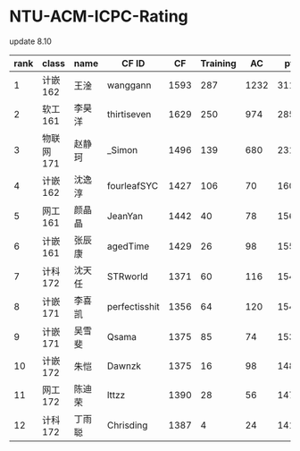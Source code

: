 # NTU-ACM-ICPC-Rating

update 8.10

| rank | class     | name   | CF ID         | CF   | Training | AC   | pt   | Team |
| ---- | --------- | ------ | ------------- | ---- | -------- | ---- | ---- | ---- |
| 1    | 计嵌162   | 王淦   | wanggann      | 1593 | 287      | 1232 | 3112 | 1    |
| 2    | 软工161   | 李昊洋 | thirtiseven   | 1629 | 250      | 974  | 2853 | 1    |
| 3    | 物联网171 | 赵静珂 | _Simon        | 1496 | 139      | 680  | 2315 | 1    |
| 4    | 计嵌162   | 沈逸淳 | fourleafSYC   | 1427 | 106      | 70   | 1603 | 2    |
| 5    | 网工161   | 颜晶晶 | JeanYan       | 1442 | 40       | 78   | 1560 | 2    |
| 6    | 计嵌161   | 张辰康 | agedTime      | 1429 | 26       | 98   | 1553 | 2    |
| 7    | 计科172   | 沈天任 | STRworld      | 1371 | 60       | 116  | 1547 | 3    |
| 8    | 计嵌171   | 李喜凯 | perfectisshit | 1356 | 64       | 120  | 1540 | 3    |
| 9    | 计嵌171   | 吴雪斐 | Qsama         | 1375 | 85       | 74   | 1534 | 3    |
| 10   | 计嵌172   | 朱恺   | Dawnzk        | 1375 | 16       | 98   | 1489 | 4    |
| 11   | 网工172   | 陈迪荣 | lttzz         | 1390 | 28       | 56   | 1474 | 4    |
| 12   | 计科172   | 丁雨聪 | Chrisding     | 1387 | 4        | 24   | 1415 | 4    |





